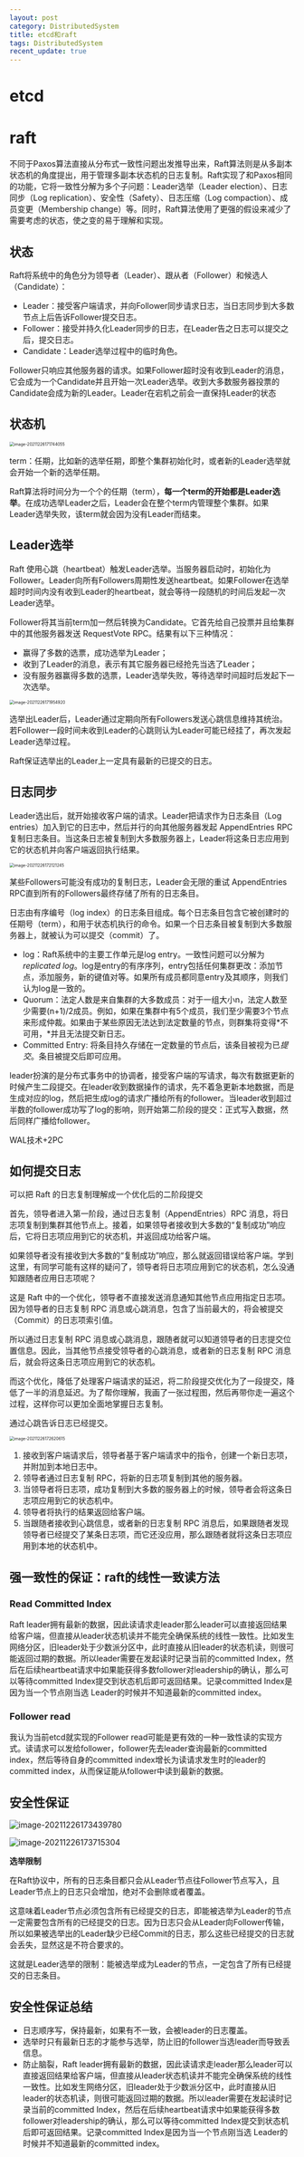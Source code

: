 ```yaml
---
layout: post
category: DistributedSystem
title: etcd和raft
tags: DistributedSystem
recent_update: true
---
```


# etcd

# raft

不同于Paxos算法直接从分布式一致性问题出发推导出来，Raft算法则是从多副本状态机的角度提出，用于管理多副本状态机的日志复制。Raft实现了和Paxos相同的功能，它将一致性分解为多个子问题：Leader选举（Leader election）、日志同步（Log replication）、安全性（Safety）、日志压缩（Log compaction）、成员变更（Membership change）等。同时，Raft算法使用了更强的假设来减少了需要考虑的状态，使之变的易于理解和实现。

## 状态

Raft将系统中的角色分为领导者（Leader）、跟从者（Follower）和候选人（Candidate）：

- Leader：接受客户端请求，并向Follower同步请求日志，当日志同步到大多数节点上后告诉Follower提交日志。
- Follower：接受并持久化Leader同步的日志，在Leader告之日志可以提交之后，提交日志。
- Candidate：Leader选举过程中的临时角色。

Follower只响应其他服务器的请求。如果Follower超时没有收到Leader的消息，它会成为一个Candidate并且开始一次Leader选举。收到大多数服务器投票的Candidate会成为新的Leader。Leader在宕机之前会一直保持Leader的状态

## 状态机

<img src="https://cdn.jsdelivr.net/gh/mafulong/mdPic@vv3/v3/20211226171751.png" alt="image-20211226171744055" style="zoom:50%;" />

term：任期，比如新的选举任期，即整个集群初始化时，或者新的Leader选举就会开始一个新的选举任期。

Raft算法将时间分为一个个的任期（term），**每一个term的开始都是Leader选举**。在成功选举Leader之后，Leader会在整个term内管理整个集群。如果Leader选举失败，该term就会因为没有Leader而结束。

## Leader选举

   Raft 使用心跳（heartbeat）触发Leader选举。当服务器启动时，初始化为Follower。Leader向所有Followers周期性发送heartbeat。如果Follower在选举超时时间内没有收到Leader的heartbeat，就会等待一段随机的时间后发起一次Leader选举。

   Follower将其当前term加一然后转换为Candidate。它首先给自己投票并且给集群中的其他服务器发送 RequestVote RPC。结果有以下三种情况：

- 赢得了多数的选票，成功选举为Leader；
- 收到了Leader的消息，表示有其它服务器已经抢先当选了Leader；
- 没有服务器赢得多数的选票，Leader选举失败，等待选举时间超时后发起下一次选举。

<img src="https://cdn.jsdelivr.net/gh/mafulong/mdPic@vv3/v3/20211226171954.png" alt="image-20211226171954920" style="zoom:50%;" />

选举出Leader后，Leader通过定期向所有Followers发送心跳信息维持其统治。若Follower一段时间未收到Leader的心跳则认为Leader可能已经挂了，再次发起Leader选举过程。

Raft保证选举出的Leader上一定具有最新的已提交的日志。

## 日志同步

Leader选出后，就开始接收客户端的请求。Leader把请求作为日志条目（Log entries）加入到它的日志中，然后并行的向其他服务器发起 AppendEntries RPC 复制日志条目。当这条日志被复制到大多数服务器上，Leader将这条日志应用到它的状态机并向客户端返回执行结果。

<img src="https://cdn.jsdelivr.net/gh/mafulong/mdPic@vv3/v3/20211226172121.png" alt="image-20211226172121245" style="zoom:50%;" />

某些Followers可能没有成功的复制日志，Leader会无限的重试 AppendEntries RPC直到所有的Followers最终存储了所有的日志条目。

日志由有序编号（log index）的日志条目组成。每个日志条目包含它被创建时的任期号（term），和用于状态机执行的命令。如果一个日志条目被复制到大多数服务器上，就被认为可以提交（commit）了。

- log：Raft系统中的主要工作单元是log     entry。一致性问题可以分解为*replicated log*。log是entry的有序序列，entry包括任何集群更改：添加节点，添加服务，新的键值对等。如果所有成员都同意entry及其顺序，则我们认为log是一致的。
- Quorum：法定人数是来自集群的大多数成员：对于一组大小n，法定人数至少需要(n+1)/2成员。例如，如果在集群中有5个成员，我们至少需要3个节点来形成仲裁。如果由于某些原因无法达到法定数量的节点，则群集将变得*不可用，*并且无法提交新日志。
- Committed Entry:     将条目持久存储在一定数量的节点后，该条目被视为已*提交*。条目被提交后即可应用。

leader扮演的是分布式事务中的协调者，接受客户端的写请求，每次有数据更新的时候产生二段提交。在leader收到数据操作的请求，先不着急更新本地数据，而是生成对应的log，然后把生成log的请求广播给所有的follower。当leader收到超过半数的follower成功写了log的影响，则开始第二阶段的提交：正式写入数据，然后同样广播给follower。

WAL技术+2PC

## 如何提交日志

可以把 Raft 的日志复制理解成一个优化后的二阶段提交

首先，领导者进入第一阶段，通过日志复制（AppendEntries）RPC 消息，将日志项复制到集群其他节点上。接着，如果领导者接收到大多数的“复制成功”响应后，它将日志项应用到它的状态机，并返回成功给客户端。

如果领导者没有接收到大多数的“复制成功”响应，那么就返回错误给客户端。学到这里，有同学可能有这样的疑问了，领导者将日志项应用到它的状态机，怎么没通知跟随者应用日志项呢？

这是 Raft 中的一个优化，领导者不直接发送消息通知其他节点应用指定日志项。因为领导者的日志复制 RPC 消息或心跳消息，包含了当前最大的，将会被提交（Commit）的日志项索引值。

所以通过日志复制 RPC 消息或心跳消息，跟随者就可以知道领导者的日志提交位置信息。因此，当其他节点接受领导者的心跳消息，或者新的日志复制 RPC 消息后，就会将这条日志项应用到它的状态机。

而这个优化，降低了处理客户端请求的延迟，将二阶段提交优化为了一段提交，降低了一半的消息延迟。为了帮你理解，我画了一张过程图，然后再带你走一遍这个过程，这样你可以更加全面地掌握日志复制。

 

通过心跳告诉日志已经提交。

<img src="https://cdn.jsdelivr.net/gh/mafulong/mdPic@vv5/v5/20220113002527.png" alt="image-20211226172620615" style="zoom:50%;" />

1. 接收到客户端请求后，领导者基于客户端请求中的指令，创建一个新日志项，并附加到本地日志中。
2. 领导者通过日志复制     RPC，将新的日志项复制到其他的服务器。
3. 当领导者将日志项，成功复制到大多数的服务器上的时候，领导者会将这条日志项应用到它的状态机中。
4. 领导者将执行的结果返回给客户端。
5. 当跟随者接收到心跳信息，或者新的日志复制     RPC 消息后，如果跟随者发现领导者已经提交了某条日志项，而它还没应用，那么跟随者就将这条日志项应用到本地的状态机中。

## 强一致性的保证：raft的线性一致读方法

### Read Committed Index

Raft leader拥有最新的数据，因此读请求走leader那么leader可以直接返回结果给客户端，但直接从leader状态机读并不能完全确保系统的线性一致性。比如发生网络分区，旧leader处于少数派分区中，此时直接从旧leader的状态机读，则很可能返回过期的数据。所以leader需要在发起读时记录当前的committed Index，然后在后续heartbeat请求中如果能获得多数follower对leadership的确认，那么可以等待committed Index提交到状态机后即可返回结果。记录committed Index是因为当一个节点刚当选 Leader的时候并不知道最新的committed index。

### Follower read

我认为当前etcd就实现的Follower read可能是更有效的一种一致性读的实现方式。读请求可以发给follower，follower先去leader查询最新的committed index，然后等待自身的committed index增长为读请求发生时的leader的committed index，从而保证能从follower中读到最新的数据。



## 安全性保证

![image-20211226173439780](https://cdn.jsdelivr.net/gh/mafulong/mdPic@vv3/v3/20211226173439.png)

![image-20211226173715304](https://cdn.jsdelivr.net/gh/mafulong/mdPic@vv3/v3/20211226173715.png)

**选举限制**

在Raft协议中，所有的日志条目都只会从Leader节点往Follower节点写入，且Leader节点上的日志只会增加，绝对不会删除或者覆盖。

这意味着Leader节点必须包含所有已经提交的日志，即能被选举为Leader的节点一定需要包含所有的已经提交的日志。因为日志只会从Leader向Follower传输，所以如果被选举出的Leader缺少已经Commit的日志，那么这些已经提交的日志就会丢失，显然这是不符合要求的。

这就是Leader选举的限制：能被选举成为Leader的节点，一定包含了所有已经提交的日志条目。

 

## 安全性保证总结

- 日志顺序写，保持最新，如果有不一致，会被leader的日志覆盖。
- 选举时只有最新日志的才能参与选举，防止旧的follower当选leader而导致丢信息。
- 防止脑裂，Raft leader拥有最新的数据，因此读请求走leader那么leader可以直接返回结果给客户端，但直接从leader状态机读并不能完全确保系统的线性一致性。比如发生网络分区，旧leader处于少数派分区中，此时直接从旧leader的状态机读，则很可能返回过期的数据。所以leader需要在发起读时记录当前的committed Index，然后在后续heartbeat请求中如果能获得多数follower对leadership的确认，那么可以等待committed Index提交到状态机后即可返回结果。记录committed Index是因为当一个节点刚当选 Leader的时候并不知道最新的committed index。 

